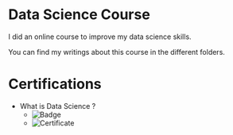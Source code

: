 # Data Science Course

I did an online course to improve my data science skills. 

You can find my writings about this course in the different folders.

# Certifications

- What is Data Science ? 
  - ![Badge](https://www.youracclaim.com/badges/556b1691-c4d2-4363-82a5-19fb9d8b9355/linked_in_profile)
  - ![Certificate](https://www.coursera.org/account/accomplishments/certificate/SASU993DGJ96)
